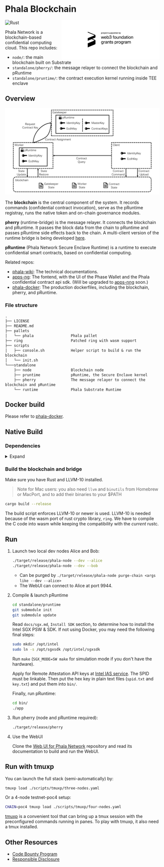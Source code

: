 # Phala Blockchain

<img align="right" width="320" src="docs/static/web3 foundation_grants_badge_black.svg" alt="Funded by the web3 foundation">

![Rust](https://github.com/Phala-Network/phala-blockchain/workflows/Build/badge.svg)

Phala Network is a blockchain-based confidential computing cloud. This repo includes:

- `node/`: the main blockchain built on Substrate
- `standalone/pherry/`: the message relayer to connect the blockchain and pRuntime
- `standalone/pruntime/`: the contract execution kernel running inside TEE enclave

## Overview

![](docs/static/phala-design.png)

The **blockchain** is the central component of the system. It records commands (confidential contract invocation), serve as the pRuntime registray, runs the native token and on-chain governance modules.

**pherry** (runtime-bridge) is the message relayer. It connects the blockchain and pRuntime. It passes the block data from the chain to pRuntime and passes pRuntime side effects back to the chain. A multi-client version of the runtime bridge is being developed [here](https://github.com/Phala-Network/runtime-bridge).

**pRuntime** (Phala Network Secure Enclave Runtime) is a runtime to execute confidential smart contracts, based on confidential computing.

Related repos:

- [phala-wiki](https://github.com/Phala-Network/phala-wiki): The technical documentations.
- [apps-ng](https://github.com/Phala-Network/apps-ng): The fontend, with the UI of the Phase Wallet and the Phala confidential contract api sdk. (Will be upgraded to [apps-nng](https://github.com/Phala-Network/apps-nng) soon.)
- [phala-docker](https://github.com/Phala-Network/phala-docker): The production dockerfiles, including the blockchain, pherry, and pRuntime.

### File structure

```text
.
├── LICENSE
├── README.md
├── pallets
│   └── phala                 Phala pallet
├── ring                      Patched ring with wasm support
├── scripts
│   ├── console.sh            Helper script to build & run the blockchain
│   └── init.sh
└───standalone
    ├── node                  Blockchain node
    ├── pruntime              pRuntime, the Secure Enclave kernel
    ├── pherry                The message relayer to connect the blockchain and pRuntime
    └── runtime               Phala Substrate Runtime
```

## Docker build

Please refer to [phala-docker](https://github.com/Phala-Network/phala-docker).

## Native Build

### Dependencies

<details><summary>Expand</summary>

- Rust

  ```bash
  curl https://sh.rustup.rs -sSf | sh
  ```

- Substrate dependencies:

   ```bash
   git submodule init
   git submodule update
   sh ./scripts/init.sh
   ```

- LLVM 10

  ```bash
  wget https://apt.llvm.org/llvm.sh
  chmod +x llvm.sh
  ./llvm.sh 10
  ```

</details>

### Build the blockchain and bridge

Make sure you have Rust and LLVM-10 installed.

> Note for Mac users: you also need `llvm` and `binutils` from Homebrew or MacPort, and to add their binaries to your $PATH

```bash
cargo build --release
```

The build script enforces LLVM-10 or newer is used. LLVM-10 is needed because of the wasm port of rust
crypto library, `ring`. We have to compile the C code into wasm while keeping the compatibility with
the _current_ rustc.

## Run

1. Launch two local dev nodes Alice and Bob:

    ```bash
    ./target/release/phala-node --dev --alice
    ./target/release/phala-node --dev --bob
    ```

    - Can be purged by `./target/release/phala-node purge-chain <args like --dev --alice>`
    - The WebUI can connect to Alice at port 9944.

2. Compile & launch pRuntime

    ```bash
    cd standalone/pruntime
    git submodule init
    git submodule update
    ```

    Read `docs/sgx.md`, `Install SDK` section, to determine how to install the Intel SGX PSW & SDK.
    If not using Docker, you may need the following final steps:
    ```bash
    sudo mkdir /opt/intel
    sudo ln -s /opt/sgxsdk /opt/intel/sgxsdk
    ```

    Run `make` (`SGX_MODE=SW make` for simulation mode if you don't have the hardware).

    Apply for Remote Attestation API keys at
    [Intel IAS service](https://api.portal.trustedservices.intel.com/EPID-attestation). The SPID must be linkable. Then put the hex
    key in plain text files (`spid.txt` and `key.txt`) and put them into `bin/`.

    Finally, run pRuntime:
    ```bash
    cd bin/
    ./app
    ```

3. Run pherry (node and pRuntime required):

    ```bash
    ./target/release/pherry
    ```

4. Use the WebUI

    Clone the
    [Web UI for Phala Network](https://github.com/Phala-Network/apps-ng) repository and read its documentation to build and run the WebUI.


## Run with tmuxp

You can launch the full stack (semi-automatically) by:

```bash
tmuxp load ./scripts/tmuxp/three-nodes.yaml
```

Or a 4-node testnet-poc4 setup:

```bash
CHAIN=poc4 tmuxp load ./scripts/tmuxp/four-nodes.yaml
```

[tmuxp](https://tmuxp.git-pull.com/en/latest/) is a convenient tool that can bring up a tmux session
with the preconfigured commands running in panes. To play with tmuxp, it also need a tmux installed.

## Other Resources

- [Code Bounty Program](https://forum.phala.network/t/topic/2045)
- [Responsible Disclosure](./docs/responsible-disclosure.md)
